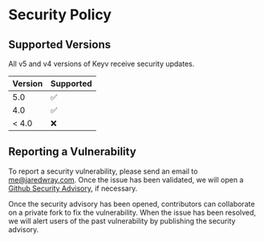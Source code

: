 # Security Policy

## Supported Versions

All v5 and v4 versions of Keyv receive security updates.

| Version | Supported          |
| ------- | ------------------ |
| 5.0   | :white_check_mark: |
| 4.0   | :white_check_mark: |
| < 4.0   | :x:                |

## Reporting a Vulnerability

To report a security vulnerability, please send an email to me@jaredwray.com. Once the issue has been validated, we will open a [Github Security Advisory](https://docs.github.com/en/code-security/repository-security-advisories/about-github-security-advisories-for-repositories), if necessary.

Once the security advisory has been opened, contributors can collaborate on a private fork to fix the vulnerability. When the issue has been resolved, we will alert users of the past vulnerability by publishing the security advisory.
